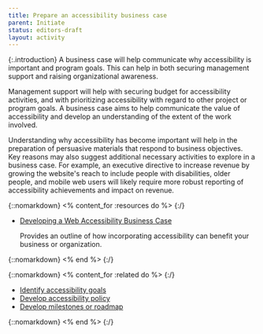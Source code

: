 ```yaml
---
title: Prepare an accessibility business case
parent: Initiate
status: editors-draft
layout: activity
---
```


{:.introduction}
A business case will help communicate why accessibility is important and program goals. This can help in both securing management support and raising organizational awareness.

Management support will help with securing budget for accessibility activities, and with prioritizing accessibility with regard to other project or program goals. A business case aims to help communicate the value of accessibility and develop an understanding of the extent of the work involved.

Understanding why accessibility has become important will help in the preparation of persuasive materials that respond to business objectives. Key reasons may also suggest additional necessary activities to explore in a business case. For example, an executive directive to increase revenue by growing the website's reach to include people with disabilities, older people, and mobile web users will likely require more robust reporting of accessibility achievements and impact on revenue.

{::nomarkdown}
<% content_for :resources do %>
{:/}

* [Developing a Web Accessibility Business Case](/WAI/bcase/Overview)

  Provides an outline of how incorporating accessibility can benefit your business or organization.
  
{::nomarkdown}
<% end %>
{:/}

{::nomarkdown}
<% content_for :related do %>
{:/}

* [Identify accessibility goals](identify_goals.html)
* [Develop accessibility policy](../plan/develop_policy.html)
* [Develop milestones or roadmap](../plan/develop_roadmap.html)

{::nomarkdown}
<% end %>
{:/}
